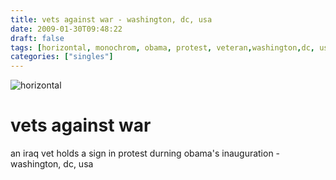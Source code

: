 ```yaml
---
title: vets against war - washington, dc, usa
date: 2009-01-30T09:48:22
draft: false
tags: [horizontal, monochrom, obama, protest, veteran,washington,dc, usa]
categories: ["singles"]
---
```

![horizontal](/p/sbr-20090130-8230010916.jpg)
<!--more-->
# vets against war
an iraq vet holds a sign in protest durning obama's inauguration - washington, dc, usa
